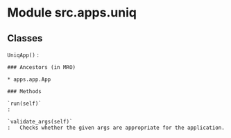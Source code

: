 Module src.apps.uniq
====================

Classes
-------

`UniqApp()`
:   

    ### Ancestors (in MRO)

    * apps.app.App

    ### Methods

    `run(self)`
    :

    `validate_args(self)`
    :   Checks whether the given args are appropriate for the application.